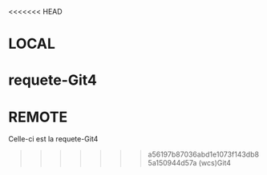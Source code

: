 <<<<<<< HEAD
# LOCAL
requete-Git4
=======
# REMOTE
Celle-ci est la requete-Git4
>>>>>>> a56197b87036abd1e1073f143db85a150944d57a
(wcs)Git4
